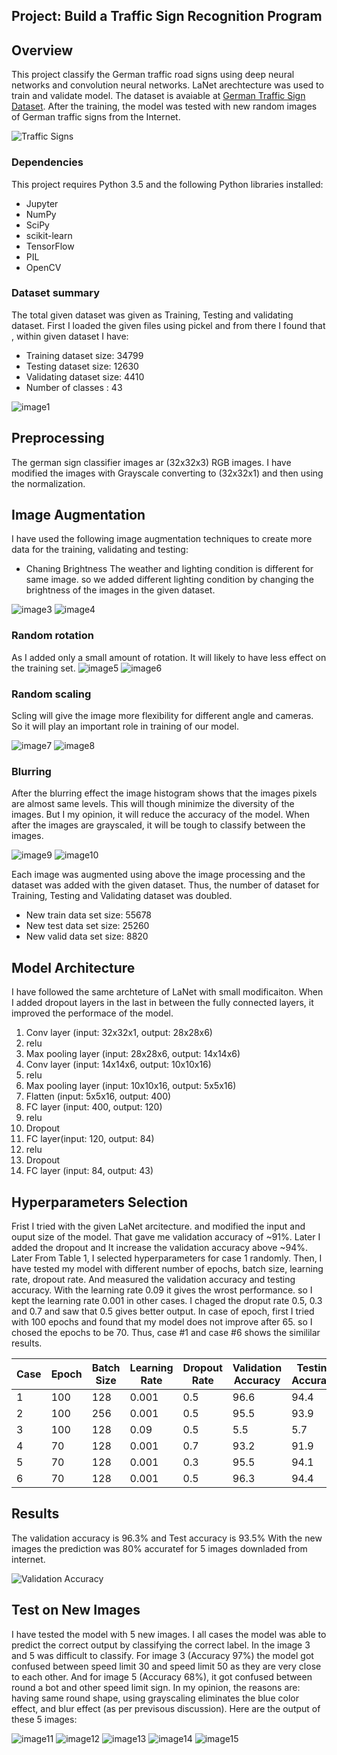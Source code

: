 ## Project: Build a Traffic Sign Recognition Program

Overview
---
This project classify the German traffic road signs using deep neural networks and convolution neural networks. LaNet arechtecture was used to train and validate model. The dataset is avaiable at [German Traffic Sign Dataset](http://benchmark.ini.rub.de/?section=gtsrb&subsection=dataset). After the training, the model was tested with new random images of German traffic signs from the Internet.

![Traffic Signs](1.png)



### Dependencies
This project requires Python 3.5 and the following Python libraries installed:

* Jupyter
* NumPy
* SciPy
* scikit-learn
* TensorFlow
* PIL
* OpenCV

### Dataset summary
The total given dataset was given as Training, Testing and validating dataset. First I loaded the given files using pickel and from there I found that , within given dataset I have: 
* Training dataset size: 34799
* Testing dataset size: 12630
* Validating dataset size: 4410
* Number of classes : 43

![image1](number_of_given_example.png)

Preprocessing
---
The german sign classifier images ar (32x32x3) RGB images. I have modified the images with Grayscale converting to (32x32x1) and then using the normalization.


Image Augmentation
---
I have used the following image augmentation techniques to create more data for the training, validating and testing:
* Chaning Brightness
  The weather and lighting condition is different for same image. so we added different lighting condition by changing the brightness of the  images in the given dataset.
  
![image3](brightness1.png)
![image4](brightness.png)
### Random rotation

As I added only a small amount of rotation. It will likely to have less effect on the training set.
![image5](rotation1.png)
![image6](rotation2.png)
### Random scaling

Scling will give the image more flexibility for different angle and cameras. So it will play an important role in training of our model.

![image7](scale1.png)
![image8](scale2.png)
### Blurring

After the blurring effect the image histogram shows that the images pixels are almost same levels. This will though minimize the diversity of the images. But I my opinion, it will reduce the accuracy of the model. When after the images are grayscaled, it will be tough to classify between the images. 

![image9](blur1.png)
![image10](blur2.png)

Each image was augmented using above the image processing and the dataset was added with the given dataset. Thus, the number of dataset for Training, Testing and Validating dataset was doubled. 
* New train data set size: 55678
* New test data set size: 25260
* New valid data set size: 8820

Model Architecture
---
I have followed the same archteture of LaNet with small modificaiton. When I added dropout layers in the last in between the fully connected layers, it improved the performace of the model. 

1. Conv layer (input: 32x32x1, output: 28x28x6)
2. relu
3. Max pooling layer (input: 28x28x6, output: 14x14x6)
4. Conv layer (input: 14x14x6, output: 10x10x16)
5. relu
6. Max pooling layer (input: 10x10x16, output: 5x5x16)
7. Flatten (input: 5x5x16, output: 400)
8. FC layer (input: 400, output: 120)
9. relu
10. Dropout
11. FC layer(input: 120, output: 84)
12. relu
13. Dropout
14. FC layer (input: 84, output: 43)

Hyperparameters Selection
---
Frist I tried with the given LaNet arcitecture. and modified the input and ouput size of the model. That gave me validation accuracy of ~91%. Later I added the dropout and It increase the validation accuracy above ~94%. Later From Table 1, I selected hyperparameters for case 1 randomly. Then, I have tested my model with different number of epochs, batch size, learning rate, dropout rate. And measured the validation accuracy and testing accuracy. With the learning rate 0.09 it gives the wrost performance. so I kept the learning rate 0.001 in other cases. I chaged the droput rate 0.5, 0.3 and 0.7 and saw that 0.5 gives better output. In case of epoch, first I tried with 100 epochs and found that my model does not improve after 65. so I chosed the epochs to be 70. Thus, case #1 and case #6 shows the simililar results. 

   Case | Epoch | Batch Size | Learning Rate | Dropout Rate | Validation Accuracy | Testing Accuracy |
  -------------  | -------------| -------------| -------------| -------------| -------------| -------------
    1  | 100   | 128        | 0.001         | 0.5          | 96.6               | 94.4|
    2  | 100   | 256        | 0.001         | 0.5          | 95.5               | 93.9|
    3  | 100   | 128        | 0.09          | 0.5          | 5.5                | 5.7 |
    4  | 70    | 128        | 0.001         | 0.7          | 93.2               | 91.9|
    5  | 70    | 128        | 0.001         | 0.3          | 95.5               | 94.1|
    6  | 70    | 128        | 0.001         | 0.5          | 96.3               | 94.4|

Results
---
The validation accuracy is 96.3% and Test accuracy is 93.5%
With the new images the prediction was 80% accuratef for 5 images downladed from internet.


![Validation Accuracy](validation_accuracy.png)


Test on New Images
---
I have tested the model with 5 new images. I all cases the model was able to predict the correct output by classifying the correct label. In the image 3 and 5 was difficult to classify. For image 3 (Accuracy 97%) the model got confused between speed limit 30 and speed limit 50 as they are very close to each other. And for image 5 (Accuracy 68%), it got confused between round a bot and other speed limit sign. In my opinion, the reasons are: having same round shape, using grayscaling eliminates the blue color effect, and blur effect (as per previsous discussion). Here are the output of these 5 images:

![image11](new_image1.png)
![image12](new_image2.png)
![image13](new_imag3.png)
![image14](new_image4.png)
![image15](new_image5.png)
